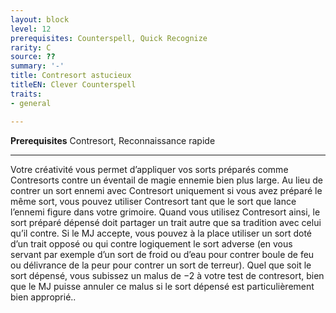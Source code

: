 ```yaml
---
layout: block
level: 12
prerequisites: Counterspell, Quick Recognize
rarity: C
source: ??
summary: '-'
title: Contresort astucieux
titleEN: Clever Counterspell
traits:
- general

---
```


<p><strong>Prerequisites</strong> Contresort, Reconnaissance rapide</p>
<hr>
<p>Votre créativité vous permet d’appliquer vos sorts préparés comme Contresorts contre un éventail de magie ennemie bien plus large. Au lieu de contrer un sort ennemi avec Contresort uniquement si vous avez préparé le même sort, vous pouvez utiliser Contresort tant que le sort que lance l’ennemi figure dans votre grimoire. Quand vous utilisez Contresort ainsi, le sort préparé dépensé doit partager un trait autre que sa tradition avec celui qu’il contre. Si le MJ accepte, vous pouvez à la place utiliser un sort doté d’un trait opposé ou qui contre logiquement le sort adverse (en vous servant par exemple d’un sort de froid ou d’eau pour contrer boule de feu ou délivrance de la peur pour contrer un sort de terreur). Quel que soit le sort dépensé, vous subissez un malus de −2 à votre test de contresort, bien que le MJ puisse annuler ce malus si le sort dépensé est particulièrement bien approprié..</p>